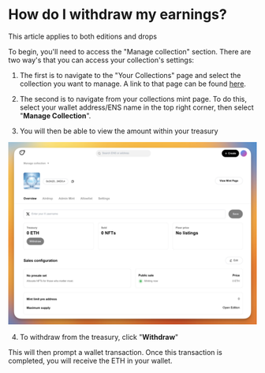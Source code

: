 # How do I withdraw my earnings?

This article applies to both editions and drops

To begin, you'll need to access the "Manage collection" section. There are two way's that you can access your collection's settings:

1. The first is to navigate to the "Your Collections" page and select the collection you want to manage. A link to that page can be found [here]().

2. The second is to navigate from your collections mint page. To do this, select your wallet address/ENS name in the top right corner, then select "**Manage Collection**".

3. You will then be able to view the amount within your treasury 

![](../../imgs/withdraw_1.jpg)

4. To withdraw from the treasury, click "**Withdraw**"

This will then prompt a wallet transaction. Once this transaction is completed, you will receive the ETH in your wallet.
